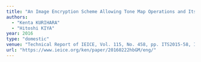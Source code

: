 ```yaml
---
title: "An Image Encryption Scheme Allowing Tone Map Operations and Its Application to JPEG XT Standard"
authors:
  - "Kenta KURIHARA"
  - "Hitoshi KIYA"
year: 2016
type: "domestic"
venue: "Technical Report of IEICE, Vol. 115, No. 458, pp. ITS2015-58, IE2015-100, 北海道大学, 2016-02-22."
url: "https://www.ieice.org/ken/paper/20160222hbGM/eng/"
---
```

